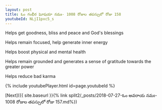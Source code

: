 ```yaml
---
layout: post
title: ఓం గంభీర ఘోషయా నమః- 1008 రోజుల తపస్సులో రోజు 158
youtubeId: NLjI1pxc5_s
---
```

 
 
Helps get goodness, bliss and peace and God's blessings
 
Helps remain focused, help generate inner energy 
 
Helps boost physical and mental health 
 
Helps remain grounded and generates a sense of gratitude towards the greater power 
 
Helps reduce bad karma
 
 
 
 


{% include youtubePlayer.html id=page.youtubeId %}
 
[Next]({{ site.baseurl }}{% link  split2/_posts/2018-07-27-ఓం అవరాయ నమః- 1008 రోజుల తపస్సులో రోజు 157.md%})
 
